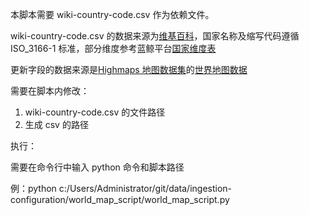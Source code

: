 本脚本需要 wiki-country-code.csv 作为依赖文件。

wiki-country-code.csv 的数据来源为[维基百科](https://zh.wikipedia.org/wiki/ISO_3166-1)，国家名称及缩写代码遵循 ISO_3166-1 标准，部分维度参考蓝鲸平台[国家维度表](https://whale.xoyo.com/query/ajaxQuery.do?queryId=13844843)

更新字段的数据来源是[Highmaps 地图数据集](https://img.hcharts.cn/mapdata/)的[世界地图数据](https://img.hcharts.cn/mapdata/custom/world-palestine-highres.geo.json)

需要在脚本内修改：

1. wiki-country-code.csv 的文件路径
2. 生成 csv 的路径

执行：

需要在命令行中输入 python 命令和脚本路径

例：python c:/Users/Administrator/git/data/ingestion-configuration/world_map_script/world_map_script.py

